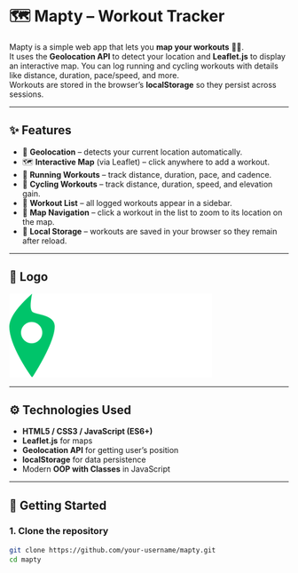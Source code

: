 # 🗺️ Mapty – Workout Tracker

Mapty is a simple web app that lets you **map your workouts** 🏃🚴.  
It uses the **Geolocation API** to detect your location and **Leaflet.js** to display an interactive map. You can log running and cycling workouts with details like distance, duration, pace/speed, and more.  
Workouts are stored in the browser’s **localStorage** so they persist across sessions.

---

## ✨ Features
- 📍 **Geolocation** – detects your current location automatically.  
- 🗺️ **Interactive Map** (via Leaflet) – click anywhere to add a workout.  
- 🏃 **Running Workouts** – track distance, duration, pace, and cadence.  
- 🚴 **Cycling Workouts** – track distance, duration, speed, and elevation gain.  
- 📝 **Workout List** – all logged workouts appear in a sidebar.  
- 🔄 **Map Navigation** – click a workout in the list to zoom to its location on the map.  
- 💾 **Local Storage** – workouts are saved in your browser so they remain after reload.  

---

## 📸 Logo
![screenshot](logo.png)  

---

## ⚙️ Technologies Used
- **HTML5 / CSS3 / JavaScript (ES6+)**
- **Leaflet.js** for maps
- **Geolocation API** for getting user’s position
- **localStorage** for data persistence
- Modern **OOP with Classes** in JavaScript

---

## 🚀 Getting Started

### 1. Clone the repository
```bash
git clone https://github.com/your-username/mapty.git
cd mapty
